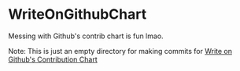 # WriteOnGithubChart
Messing with Github's contrib chart is fun lmao.

Note: This is just an empty directory for making commits for [Write on Github's Contribution Chart](https://github.com/WizardOfOz-1/MessWithGithubLol)
